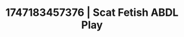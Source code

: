 ---
categories:
- Dirty inner voice
- Nude Olympics
- Fantasy kink
- Romantic kink
- Candlelit scenes
image: /assets/images/1747183457376.jpg
layout: post
seo:
  description: Featured content with artistic ABDL Play, Scat Fetish. HD images available.
  keywords: ABDL Play, Scat Fetish
  og_image: /assets/images/1747183457376.jpg
  schema_type: VisualArtwork
tags:
- ABDL Play
- '#1747183457376'
- Scat Fetish
title: 1747183457376 | Scat Fetish ABDL Play
---